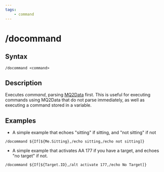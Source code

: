 ```yaml
---
tags:
    - command
---
```

# /docommand

## Syntax
<!--cmd-syntax-start-->
```eqcommand
/docommand <command>
```
<!--cmd-syntax-end-->

## Description
<!--cmd-desc-start-->
Executes _command_, parsing [MQ2Data](../../macros/mqdata.md) first. This is useful for executing commands using MQ2Data that do not parse immediately, as well as executing a command stored in a variable.
<!--cmd-desc-end-->
## Examples

* A simple example that echoes "sitting" if sitting, and "not sitting" if not

```text
/docommand ${If[${Me.Sitting},/echo sitting,/echo not sitting]}
```

* A simple example that activates AA 177 if you have a target, and echoes "no target" if not.

```text
/docommand ${If[${Target.ID},/alt activate 177,/echo No Target]}
```

